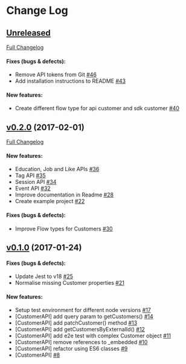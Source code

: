 #  Change Log

## [Unreleased](https://github.com/contactlab/contacthub-sdk-nodejs/tree/HEAD)
[Full Changelog](https://github.com/contactlab/contacthub-sdk-nodejs/compare/v0.2.0...HEAD)

#### Fixes (bugs & defects):

- Remove API tokens from Git [#46](https://github.com/contactlab/contacthub-sdk-nodejs/issues/46)
- Add installation instructions to README [#43](https://github.com/contactlab/contacthub-sdk-nodejs/issues/43)

#### New features:

- Create different flow type for api customer and sdk customer [#40](https://github.com/contactlab/contacthub-sdk-nodejs/issues/40)

## [v0.2.0](https://github.com/contactlab/contacthub-sdk-nodejs/tree/v0.2.0) (2017-02-01)
[Full Changelog](https://github.com/contactlab/contacthub-sdk-nodejs/compare/v0.1.0...v0.2.0)

#### New features:

- Education, Job and Like APIs [#36](https://github.com/contactlab/contacthub-sdk-nodejs/issues/36)
- Tag API [#35](https://github.com/contactlab/contacthub-sdk-nodejs/issues/35)
- Session API [#34](https://github.com/contactlab/contacthub-sdk-nodejs/issues/34)
- Event API [#32](https://github.com/contactlab/contacthub-sdk-nodejs/issues/32)
- Improve documentation in Readme [#28](https://github.com/contactlab/contacthub-sdk-nodejs/issues/28)
- Create example project [#22](https://github.com/contactlab/contacthub-sdk-nodejs/issues/22)

#### Fixes (bugs & defects):

- Improve Flow types for Customers [#30](https://github.com/contactlab/contacthub-sdk-nodejs/issues/30)

## [v0.1.0](https://github.com/contactlab/contacthub-sdk-nodejs/tree/v0.1.0) (2017-01-24)


#### Fixes (bugs & defects):

- Update Jest to v18 [#25](https://github.com/contactlab/contacthub-sdk-nodejs/issues/25)
- Normalise missing Customer properties [#21](https://github.com/contactlab/contacthub-sdk-nodejs/issues/21)

#### New features:

- Setup test environment for different node versions [#17](https://github.com/contactlab/contacthub-sdk-nodejs/issues/17)
- [CustomerAPI] add query param to getCustomers() [#14](https://github.com/contactlab/contacthub-sdk-nodejs/issues/14)
- [CustomerAPI] add patchCustomer() method [#13](https://github.com/contactlab/contacthub-sdk-nodejs/issues/13)
- [CustomerAPI] add getCustomersByExternalId() [#12](https://github.com/contactlab/contacthub-sdk-nodejs/issues/12)
- [CustomerAPI] add e2e test with complex Customer object [#11](https://github.com/contactlab/contacthub-sdk-nodejs/issues/11)
- [CustomerAPI] remove references to _embedded [#10](https://github.com/contactlab/contacthub-sdk-nodejs/issues/10)
- [CustomerAPI] refactor using ES6 classes [#9](https://github.com/contactlab/contacthub-sdk-nodejs/issues/9)
- [CustomerAPI] [#8](https://github.com/contactlab/contacthub-sdk-nodejs/issues/8)